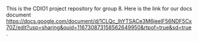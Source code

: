 This is the CDIO1 project repository for group 8. Here is the link for our docs document https://docs.google.com/document/d/1CLQc_lhYTSACe3M6jeelF56NDF5Cx70Z/edit?usp=sharing&ouid=116730873158562649950&rtpof=true&sd=true .
